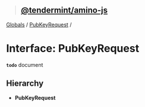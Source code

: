> ## [@tendermint/amino-js](../README.md)

[Globals](../README.md) / [PubKeyRequest](pubkeyrequest.md) /

# Interface: PubKeyRequest

**`todo`** document

## Hierarchy

* **PubKeyRequest**